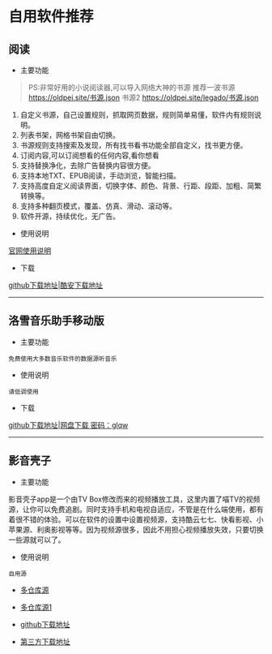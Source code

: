 # 自用软件推荐


## 阅读

+ 主要功能
>
> PS:非常好用的小说阅读器,可以导入网络大神的书源
> 推荐一波书源 <https://oldpei.site/书源.json>
> 书源2 <https://oldpei.site/legado/书源.json>
> 
1. 自定义书源，自己设置规则，抓取网页数据，规则简单易懂，软件内有规则说明。
2. 列表书架，网格书架自由切换。
3. 书源规则支持搜索及发现，所有找书看书功能全部自定义，找书更方便。
4. 订阅内容,可以订阅想看的任何内容,看你想看
5. 支持替换净化，去除广告替换内容很方便。
6. 支持本地TXT、EPUB阅读，手动浏览，智能扫描。
7. 支持高度自定义阅读界面，切换字体、颜色、背景、行距、段距、加粗、简繁转换等。
8. 支持多种翻页模式，覆盖、仿真、滑动、滚动等。
9. 软件开源，持续优化，无广告。

+ 使用说明

[官网使用说明](https://gedoor.github.io/)

+ 下载

[github下载地址](https://github.com/gedoor/legado/releases/download/3.23.013123/legado_app_3.23.013123.apk)|[酷安下载地址](https://www.coolapk.com/apk/io.legado.app.release)

---

## 洛雪音乐助手移动版

+ 主要功能

`免费使用大多数音乐软件的数据源听音乐`

+ 使用说明

`请低调使用`

+ 下载

[github下载地址](https://github.com/lyswhut/lx-music-mobile/releases)|[网盘下载 密码：glqw](https://www.lanzoui.com/b0bf2cfa/)

---

## 影音壳子

+ 主要功能

影音壳子app是一个由TV Box修改而来的视频播放工具，这里内置了喵TV的视频源，让你可以免费追剧。同时支持手机和电视自适应，不管是在什么端使用，都有着很不错的体验。可以在软件的设置中设置视频源，支持酷云七七、快看影视、小苹果源、利奥影视等等。因为视频源很多，因此不用担心视频播放失效，只要切换一些源就可以了。

+ 使用说明

`自用源`

+ [多仓库源](/TVBOX/多线路.json)
+ [多仓库源1](/TVBOX/dianshi.json)

+ [github下载地址](https://github.com/o0HalfLife0o/TVBoxOSC/releases/)
+ [第三方下载地址](https://qiqi2020.lanzouw.com/b09svqv1c)


